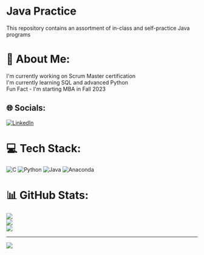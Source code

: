 # Java Practice

This repository contains an assortment of in-class and self-practice Java programs
# 💫 About Me:
I'm currently working on Scrum Master certification<br>I'm currently learning SQL and advanced Python<br>Fun Fact - I'm starting MBA in Fall 2023


## 🌐 Socials:
[![LinkedIn](https://img.shields.io/badge/LinkedIn-%230077B5.svg?logo=linkedin&logoColor=white)](https://linkedin.com/in/rowanrichter) 

# 💻 Tech Stack:
![C](https://img.shields.io/badge/c-%2300599C.svg?style=for-the-badge&logo=c&logoColor=white) ![Python](https://img.shields.io/badge/python-3670A0?style=for-the-badge&logo=python&logoColor=ffdd54) ![Java](https://img.shields.io/badge/java-%23ED8B00.svg?style=for-the-badge&logo=java&logoColor=white) ![Anaconda](https://img.shields.io/badge/Anaconda-%2344A833.svg?style=for-the-badge&logo=anaconda&logoColor=white)
# 📊 GitHub Stats:
![](https://github-readme-stats.vercel.app/api?username=rDakota&theme=tokyonight&hide_border=false&include_all_commits=false&count_private=false)<br/>
![](https://github-readme-streak-stats.herokuapp.com/?user=rDakota&theme=tokyonight&hide_border=false)<br/>
![](https://github-readme-stats.vercel.app/api/top-langs/?username=rDakota&theme=tokyonight&hide_border=false&include_all_commits=false&count_private=false&layout=compact)

---
[![](https://visitcount.itsvg.in/api?id=rDakota&icon=0&color=0)](https://visitcount.itsvg.in)

<!-- Proudly created with GPRM ( https://gprm.itsvg.in ) -->

